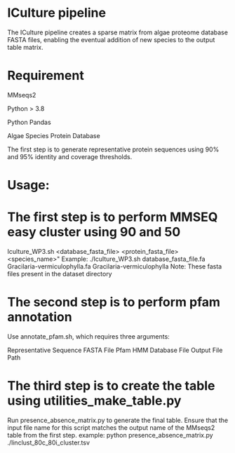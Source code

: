 # ICulture pipeline
The ICulture pipeline creates a sparse matrix from algae proteome database FASTA files, enabling the eventual addition of new species to the output table matrix.

# Requirement

MMseqs2 

Python > 3.8

Python Pandas 

Algae Species Protein Database

The first step is to generate representative protein sequences using 90% and 95% identity and coverage thresholds.

# Usage: 

# The first step is to perform MMSEQ easy cluster using 90 and 50
Iculture_WP3.sh <database_fasta_file> <protein_fasta_file> <species_name>"
Example: ./Iculture_WP3.sh database_fasta_file.fa Gracilaria-vermiculophylla.fa Gracilaria-vermiculophylla
Note: These fasta files present in the dataset directory


# The second step is to perform pfam annotation

Use annotate_pfam.sh, which requires three arguments:

Representative Sequence FASTA File
Pfam HMM Database File
Output File Path

# The third step is to create the table using utilities_make_table.py

Run presence_absence_matrix.py to generate the final table. Ensure that the input file name for this script matches the output name of the MMseqs2 table from the first step.
example: python presence_absence_matrix.py ./linclust_80c_80i_cluster.tsv




